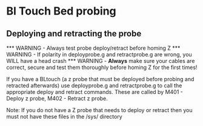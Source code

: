 # Bl Touch Bed probing

## Deploying and retracting the probe
*** WARNING - Always test probe deploy/retract before homing Z
*** WARNING - If polarity in deployprobe.g and retractprobe.g are wrong, you WILL have a head crash	
*** WARNING - **Always** make sure your cables are correct, secure and test them thoroughly before homing Z for the first times!

If you have a BLtouch (a z probe that must be deployed before probing and retracted afterwards) use deployprobe.g and retractprobe.g to call the appropriate deploy and retract commands. These are called by M401 - Deploy z probe, M402 - Retract z probe.

Note: If you do not have a Z probe that needs to deploy or retract then you must not have these files in the /sys/ directory